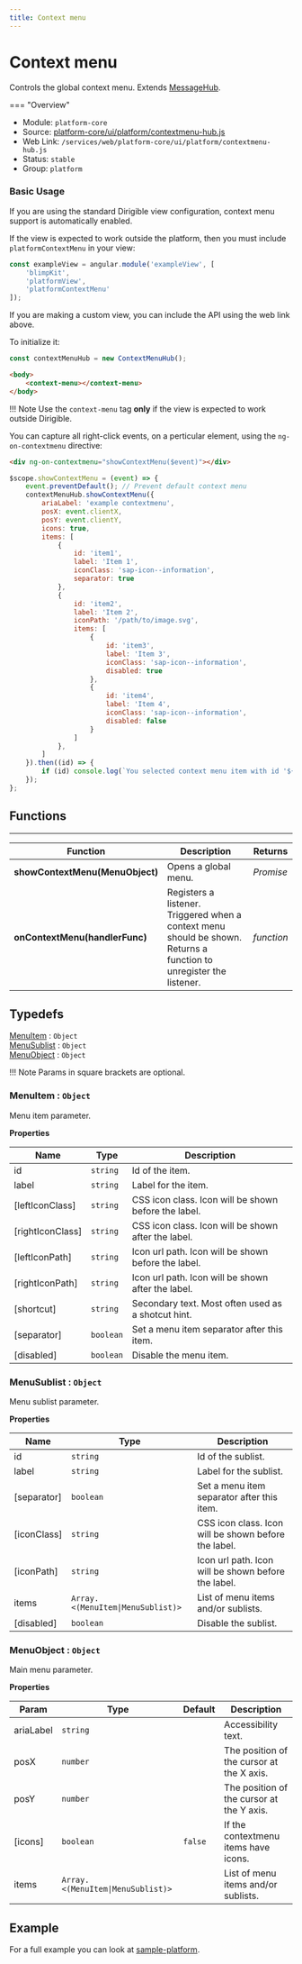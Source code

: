 ```yaml
---
title: Context menu
---
```


Context menu
===

Controls the global context menu. Extends [MessageHub](../message-hub).

=== "Overview"
- Module: `platform-core`
- Source: [platform-core/ui/platform/contextmenu-hub.js](https://github.com/eclipse/dirigible/blob/master/components/ui/platform-core/src/main/resources/META-INF/dirigible/platform-core/ui/platform/contextmenu-hub.js)
- Web Link: `/services/web/platform-core/ui/platform/contextmenu-hub.js`
- Status: `stable`
- Group: `platform`

### Basic Usage

If you are using the standard Dirigible view configuration, context menu support is automatically enabled.

If the view is expected to work outside the platform, then you must include `platformContextMenu` in your view:

```javascript
const exampleView = angular.module('exampleView', [
    'blimpKit',
    'platformView',
    'platformContextMenu'
]);
```

If you are making a custom view, you can include the API using the web link above.

To initialize it:

```javascript
const contextMenuHub = new ContextMenuHub();
```

```html
<body>
    <context-menu></context-menu>
</body>
```

!!! Note
	Use the `context-menu` tag <b>only</b> if the view is expected to work outside Dirigible.

You can capture all right-click events, on a perticular element, using the `ng-on-contextmenu` directive:

```html
<div ng-on-contextmenu="showContextMenu($event)"></div>
```

```javascript
$scope.showContextMenu = (event) => {
    event.preventDefault(); // Prevent default context menu
    contextMenuHub.showContextMenu({
        ariaLabel: 'example contextmenu',
        posX: event.clientX,
        posY: event.clientY,
        icons: true,
        items: [
            {
                id: 'item1',
                label: 'Item 1',
                iconClass: 'sap-icon--information',
                separator: true
            },
            {
                id: 'item2',
                label: 'Item 2',
                iconPath: '/path/to/image.svg',
                items: [
                    {
                        id: 'item3',
                        label: 'Item 3',
                        iconClass: 'sap-icon--information',
                        disabled: true
                    },
                    {
                        id: 'item4',
                        label: 'Item 4',
                        iconClass: 'sap-icon--information',
                        disabled: false
                    }
                ]
            },
        ]
    }).then((id) => {
        if (id) console.log(`You selected context menu item with id '${id}'`);
    });
};
```

## Functions

---

Function     | Description | Returns
------------ | ----------- | --------
**showContextMenu(MenuObject)**   | Opens a global menu. | *Promise*
**onContextMenu(handlerFunc)**   | Registers a listener. Triggered when a context menu should be shown. Returns a function to unregister the listener. | *function*

## Typedefs

<dl>
<dt><a href="#MenuItem">MenuItem</a> : <code>Object</code></dt>
<dt><a href="#MenuSublist">MenuSublist</a> : <code>Object</code></dt>
<dt><a href="#MenuObject">MenuObject</a> : <code>Object</code></dt>
</dl>

!!! Note
	Params in square brackets are optional.

<a name="MenuItem"></a>

### MenuItem : <code>Object</code>
Menu item parameter.

**Properties**

| Name | Type | Description |
| --- | --- | --- |
| id | <code>string</code> | Id of the item. |
| label | <code>string</code> | Label for the item. |
| [leftIconClass] | <code>string</code> | CSS icon class. Icon will be shown before the label. |
| [rightIconClass] | <code>string</code> | CSS icon class. Icon will be shown after the label. |
| [leftIconPath] | <code>string</code> | Icon url path. Icon will be shown before the label. |
| [rightIconPath] | <code>string</code> | Icon url path. Icon will be shown after the label. |
| [shortcut] | <code>string</code> | Secondary text. Most often used as a shotcut hint. |
| [separator] | <code>boolean</code> | Set a menu item separator after this item. |
| [disabled] | <code>boolean</code> | Disable the menu item. |

<a name="MenuSublist"></a>

### MenuSublist : <code>Object</code>
Menu sublist parameter.

**Properties**

| Name | Type | Description |
| --- | --- | --- |
| id | <code>string</code> | Id of the sublist. |
| label | <code>string</code> | Label for the sublist. |
| [separator] | <code>boolean</code> | Set a menu item separator after this item. |
| [iconClass] | <code>string</code> | CSS icon class. Icon will be shown before the label. |
| [iconPath] | <code>string</code> | Icon url path. Icon will be shown before the label. |
| items | <code>Array.&lt;(MenuItem\|MenuSublist)&gt;</code> | List of menu items and/or sublists. |
| [disabled] | <code>boolean</code> | Disable the sublist. |

<a name="MenuObject"></a>

### MenuObject : <code>Object</code>
Main menu parameter.

**Properties**

| Param | Type | Default | Description |
| --- | --- | --- | --- |
| ariaLabel | <code>string</code> |  | Accessibility text. |
| posX | <code>number</code> |  | The position of the cursor at the X axis. |
| posY | <code>number</code> |  | The position of the cursor at the Y axis. |
| [icons] | <code>boolean</code> | <code>false</code> | If the contextmenu items have icons. |
| items | <code>Array.&lt;(MenuItem\|MenuSublist)&gt;</code> |  | List of menu items and/or sublists. |

## Example

For a full example you can look at [sample-platform](https://github.com/dirigiblelabs/sample-platform).